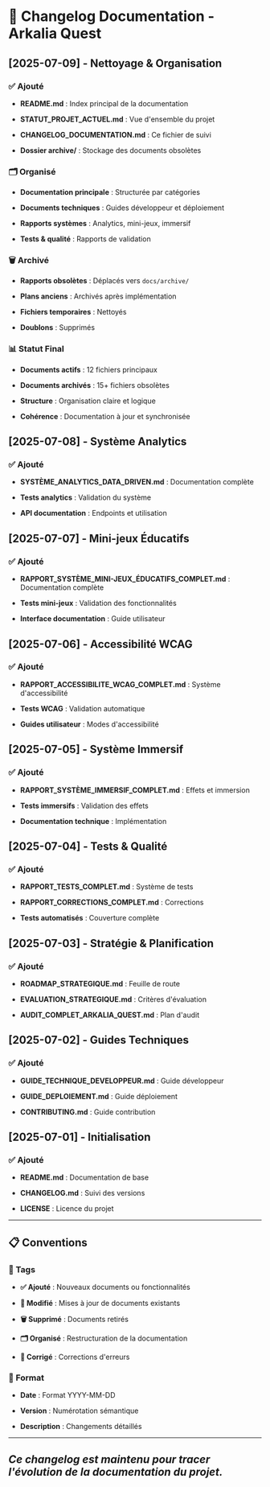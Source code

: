 

# 📝 Changelog Documentation - Arkalia Quest



## [2025-07-09] - Nettoyage & Organisation



### ✅ Ajouté



- **README.md** : Index principal de la documentation



- **STATUT_PROJET_ACTUEL.md** : Vue d'ensemble du projet



- **CHANGELOG_DOCUMENTATION.md** : Ce fichier de suivi



- **Dossier archive/** : Stockage des documents obsolètes



### 🗂️ Organisé



- **Documentation principale** : Structurée par catégories



- **Documents techniques** : Guides développeur et déploiement



- **Rapports systèmes** : Analytics, mini-jeux, immersif



- **Tests & qualité** : Rapports de validation



### 🗑️ Archivé



- **Rapports obsolètes** : Déplacés vers `docs/archive/`



- **Plans anciens** : Archivés après implémentation



- **Fichiers temporaires** : Nettoyés



- **Doublons** : Supprimés



### 📊 Statut Final



- **Documents actifs** : 12 fichiers principaux



- **Documents archivés** : 15+ fichiers obsolètes



- **Structure** : Organisation claire et logique



- **Cohérence** : Documentation à jour et synchronisée



## [2025-07-08] - Système Analytics



### ✅ Ajouté



- **SYSTÈME_ANALYTICS_DATA_DRIVEN.md** : Documentation complète



- **Tests analytics** : Validation du système



- **API documentation** : Endpoints et utilisation



## [2025-07-07] - Mini-jeux Éducatifs



### ✅ Ajouté



- **RAPPORT_SYSTÈME_MINI-JEUX_ÉDUCATIFS_COMPLET.md** : Documentation complète



- **Tests mini-jeux** : Validation des fonctionnalités



- **Interface documentation** : Guide utilisateur



## [2025-07-06] - Accessibilité WCAG



### ✅ Ajouté



- **RAPPORT_ACCESSIBILITE_WCAG_COMPLET.md** : Système d'accessibilité



- **Tests WCAG** : Validation automatique



- **Guides utilisateur** : Modes d'accessibilité



## [2025-07-05] - Système Immersif



### ✅ Ajouté



- **RAPPORT_SYSTÈME_IMMERSIF_COMPLET.md** : Effets et immersion



- **Tests immersifs** : Validation des effets



- **Documentation technique** : Implémentation



## [2025-07-04] - Tests & Qualité



### ✅ Ajouté



- **RAPPORT_TESTS_COMPLET.md** : Système de tests



- **RAPPORT_CORRECTIONS_COMPLET.md** : Corrections



- **Tests automatisés** : Couverture complète



## [2025-07-03] - Stratégie & Planification



### ✅ Ajouté



- **ROADMAP_STRATEGIQUE.md** : Feuille de route



- **EVALUATION_STRATEGIQUE.md** : Critères d'évaluation



- **AUDIT_COMPLET_ARKALIA_QUEST.md** : Plan d'audit



## [2025-07-02] - Guides Techniques



### ✅ Ajouté



- **GUIDE_TECHNIQUE_DEVELOPPEUR.md** : Guide développeur



- **GUIDE_DEPLOIEMENT.md** : Guide déploiement



- **CONTRIBUTING.md** : Guide contribution



## [2025-07-01] - Initialisation



### ✅ Ajouté



- **README.md** : Documentation de base



- **CHANGELOG.md** : Suivi des versions



- **LICENSE** : Licence du projet


---


## 📋 Conventions



### 🔖 Tags



- **✅ Ajouté** : Nouveaux documents ou fonctionnalités



- **🔄 Modifié** : Mises à jour de documents existants



- **🗑️ Supprimé** : Documents retirés



- **🗂️ Organisé** : Restructuration de la documentation



- **🐛 Corrigé** : Corrections d'erreurs



### 📅 Format



- **Date** : Format YYYY-MM-DD



- **Version** : Numérotation sémantique



- **Description** : Changements détaillés


---

## *Ce changelog est maintenu pour tracer l'évolution de la documentation du projet.*
